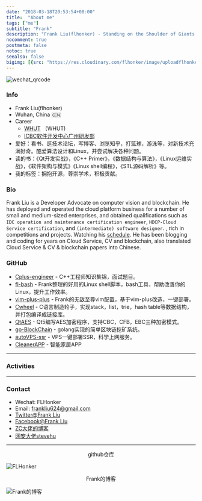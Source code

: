 ```yaml
---
date: "2018-03-18T20:53:54+08:00"
title:  "About me"
tags: ["me"]
subtitle: "Frank"
description: "Frank Liu(flhonker) - Standing on the Shoulder of Giants."
nocomment: true
postmeta: false
notoc: true
seealso: false
bigimg: [{src: "https://res.cloudinary.com/flhonker/image/uploadflhonker-hugo/share_img/post-bg-linux_8.jpg", desc: "Kernel"}]
---
```


![wechat_qrcode](https://res.cloudinary.com/flhonker/image/upload/flhonker-hugo/logo/QRCode_WeChat.png)

### Info

- Frank Liu(flhonker)
- Wuhan, China 🇨🇳
- Career
  - [WHUT](http://www.whut.edu.cn/) （WHUT)
  - [ICBC软件开发中心广州研发部](http://www.icbc.com.cn/)
- 爱好：看书、逛技术论坛，写博客、浏览知乎，打篮球，游泳等，对新技术充满好奇。酷爱算法设计和Linux，并尝试解决各种问题。 
- 读的书：《Qt开发实战》，《C++ Primer》，《数据结构与算法》，《Linux运维实战》，《软件架构与模式》《Linux shell编程》，《STL源码解析》等。 
- 我的标签：拥抱开源，尊崇学术，积极贡献。 
  

### Bio

Frank Liu is a Developer Advocate on computer vision and blockchain. He has deployed and operated the cloud platform business for a number of small and medium-sized enterprises, and obtained qualifications such as `IDC operation and maintenance certification engineer`, `HDCP-Cloud Service certification`, and `(intermediate) software designer`. , rich in competitions and projects. Watching his [schedule](https://flhonker.github.io/about/#activities). He has been blogging and coding for years on Cloud Service, CV and blockchain, also translated Cloud Service & CV & blockchain papers into Chinese.

### GitHub

- [Cplus-engineer](https://github.com/FLHonker/Cplus-engineer) - C++工程师知识集锦，面试题目。
- [fl-bash](https://github.com/FLHonker/fl-bash) -  Frank整理的好用的Linux shell脚本，bash工具，帮助改善你的Linux，提升工作效率。
- [vim-plus-plus](https://github.com/FLHonker/vim-plus-plus) - Frank的无敌至尊vim配置，基于vim-plus改造，一键部署。
- [Cwheel](https://github.com/FLHonker/Cwheel) - C语言制造轮子，实现stack，list，trie，hash table等数据结构，并打包编译成链接库。
- [QtAES](https://github.com/FLHonker/QtAES) - Qt5编写AES加密程序，支持CBC，CFB，EBC三种加密模式。
- [go-BlockChain](https://github.com/FLHonker/go-BlockChain) - golang实现的简单区块链挖矿系统。
- [autoVPS-ssr](https://github.com/FLHonker/autoVPS-ssr) - VPS一键部署SSR，科学上网服务。
- [CleanerAPP](https://github.com/FLHonker/CleanerAPP) - 智能家居APP

---

### Activities

---

### Contact

- Wechat: FLHonker
- Email: frankliu624@gmail.com
- [Twitter@Frank Liu](https://twitter.com/FrankLi17399372)
- [Facebook@Frank Liu](https://facebook.com/FLHonker)
- [ZC大佬的博客](https://lucuspring.github.io)
- [网安大佬stevehu](https://stevehu.cn/)

---

<center>github仓库</center>

![FLHonker](https://res.cloudinary.com/flhonker/image/upload/flhonker-hugo/logo/QRCode_github.png) 

<center>Frank的博客</center>

![Frank的博客](https://res.cloudinary.com/flhonker/image/upload/flhonker-hugo/logo/QRCode_blog.png)